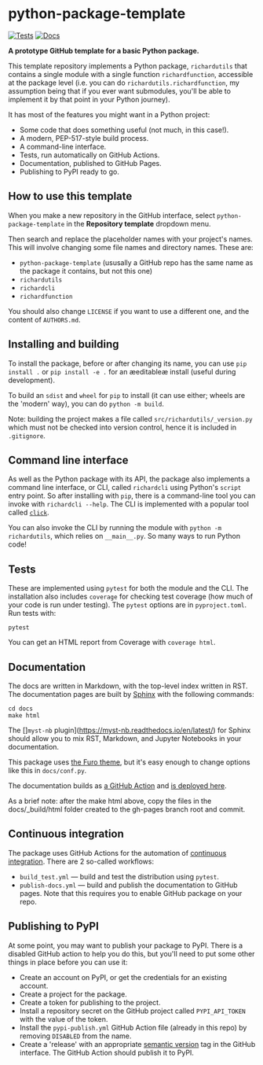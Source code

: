 # python-package-template

[![Tests](https://github.com/scienxlab/python-package-template/actions/workflows/build-test.yml/badge.svg)](https://github.com/scienxlab/python-package-template/actions/workflows/build-test.yml)
[![Docs](https://github.com/scienxlab/python-package-template/actions/workflows/publish-docs.yml/badge.svg)](https://github.com/scienxlab/python-package-template/actions/workflows/publish-docs.yml)

**A prototype GitHub template for a basic Python package.**

This template repository implements a Python package, `richardutils` that contains a single module with a single function `richardfunction`, accessible at the package level (i.e. you can do `richardutils.richardfunction`, my assumption being that if you ever want submodules, you'll be able to implement it by that point in your Python journey).

It has most of the features you might want in a Python project:

- Some code that does something useful (not much, in this case!).
- A modern, PEP-517-style build process.
- A command-line interface.
- Tests, run automatically on GitHub Actions.
- Documentation, published to GitHub Pages.
- Publishing to PyPI ready to go.


## How to use this template

When you make a new repository in the GitHub interface, select `python-package-template` in the **Repository template** dropdown menu.

Then search and replace the placeholder names with your project's names. This will involve changing some file names and directory names. These are:

- `python-package-template` (ususally a GitHub repo has the same name as the package it contains, but not this one)
- `richardutils`
- `richardcli`
- `richardfunction`

You should also change `LICENSE` if you want to use a different one, and the content of `AUTHORS.md`.


## Installing and building

To install the package, before or after changing its name, you can use `pip install .` or `pip install -e .` for an æeditableæ install (useful during development).

To build an `sdist` and `wheel` for `pip` to install (it can use either; wheels are the 'modern' way), you can do `python -m build`. 

Note: building the project makes a file called `src/richardutils/_version.py` which must not be checked into version control, hence it is included in `.gitignore`.


## Command line interface

As well as the Python package with its API, the package also implements a command line interface, or CLI, called `richardcli` using Python's `script` entry point. So after installing with `pip`, there is a command-line tool you can invoke with `richardcli --help`. The CLI is implemented with a popular tool called [`click`](https://click.palletsprojects.com/en/latest/).

You can also invoke the CLI by running the module with `python -m richardutils`, which relies on `__main__.py`. So many ways to run Python code!


## Tests

These are implemented using `pytest` for both the module and the CLI. The installation also includes `coverage` for checking test coverage (how much of your code is run under testing). The `pytest` options are in `pyproject.toml`. Run tests with:

    pytest

You can get an HTML report from Coverage with `coverage html`.


## Documentation

The docs are written in Markdown, with the top-level index written in RST. The documentation pages are built by [Sphinx](https://www.sphinx-doc.org/en/master/) with the following commands:

    cd docs
    make html

The []`myst-nb` plugin](https://myst-nb.readthedocs.io/en/latest/) for Sphinx should allow you to mix RST, Markdown, and Jupyter Notebooks in your documentation.

This package uses [the Furo theme](https://pradyunsg.me/furo/), but it's easy enough to change options like this in `docs/conf.py`.

The documentation builds as [a GitHub Action](https://github.com/scienxlab/python-package-template/blob/main/.github/workflows/publish-docs.yml) and [is deployed here](http://scienxlab.org/python-package-template/).

As a brief note: after the make html above, copy the files in the docs/_build/html folder created to the gh-pages branch root and commit.

## Continuous integration

The package uses GitHub Actions for the automation of [continuous integration](https://en.wikipedia.org/wiki/Continuous_integration). There are 2 so-called workflows:

- `build_test.yml` &mdash; build and test the distribution using `pytest`.
- `publish-docs.yml` &mdash; build and publish the documentation to GitHub pages. Note that this requires you to enable GitHub package on your repo.


## Publishing to PyPI

At some point, you may want to publish your package to PyPI. There is a disabled GitHub action to help you do this, but you'll need to put some other things in place before you can use it:

- Create an account on PyPI, or get the credentials for an existing account.
- Create a project for the package.
- Create a token for publishing to the project.
- Install a repository secret on the GitHub project called `PYPI_API_TOKEN` with the value of the token.
- Install the `pypi-publish.yml` GitHub Action file (already in this repo) by removing `DISABLED` from the name.
- Create a 'release' with an appropriate [semantic version](https://semver.org/) tag in the GitHub interface. The GitHub Action should publish it to PyPI.
